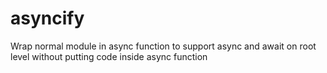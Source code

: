 # asyncify
Wrap normal module in async function to support async and await on root level without putting code inside async function
